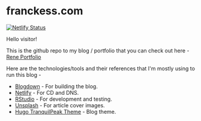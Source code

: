 # franckess.com

[![Netlify Status](https://api.netlify.com/api/v1/badges/372c69a6-2d22-4e66-a658-8c78338cb09a/deploy-status)](https://app.netlify.com/sites/kind-yonath-76baba/deploys)

Hello visitor!

This is the github repo to my blog / portfolio that you can check out here - [Rene Portfolio](https://www.franckess.com/)

Here are the technologies/tools and their references that I'm mostly using to run this blog -   

- [Blogdown](https://bookdown.org/yihui/blogdown/) - For building the blog.
- [Netlify](https://www.netlify.com/) - For CD and DNS.
- [RStudio](https://www.rstudio.com/) - For development and testing.
- [Unsplash](https://unsplash.com/) - For article cover images.
- [Hugo TranquilPeak Theme](https://github.com/kakawait/hugo-tranquilpeak-theme) - Blog theme.